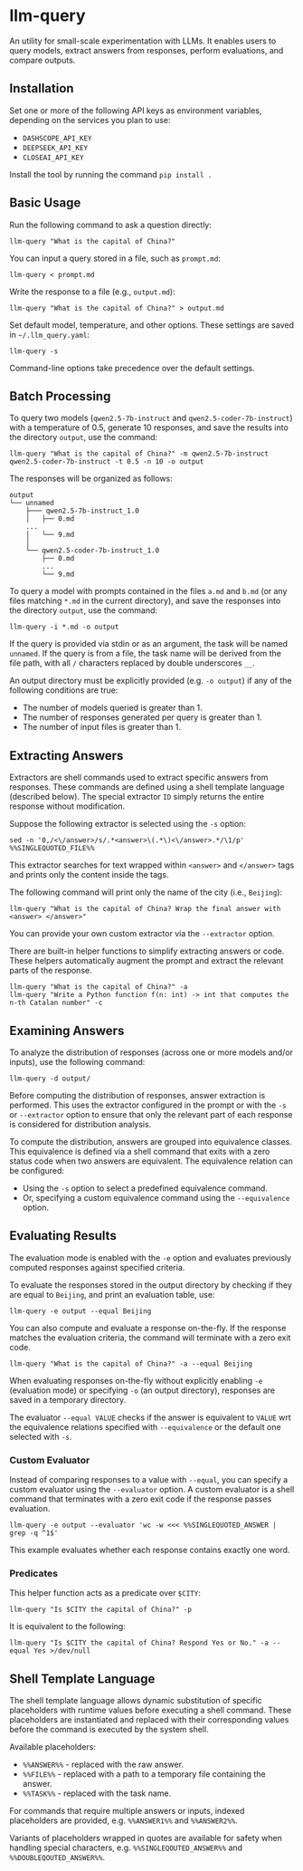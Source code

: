 # llm-query

An utility for small-scale experimentation with LLMs. It enables users to query models, extract answers from responses, perform evaluations, and compare outputs.

## Installation

Set one or more of the following API keys as environment variables, depending on the services you plan to use:

- `DASHSCOPE_API_KEY`
- `DEEPSEEK_API_KEY`
- `CLOSEAI_API_KEY`

Install the tool by running the command `pip install .`

## Basic Usage

Run the following command to ask a question directly:

    llm-query "What is the capital of China?"
    
You can input a query stored in a file, such as `prompt.md`:

    llm-query < prompt.md

Write the response to a file (e.g., `output.md`):

    llm-query "What is the capital of China?" > output.md
    
Set default model, temperature, and other options. These settings are saved in `~/.llm_query.yaml`:

    llm-query -s
    
Command-line options take precedence over the default settings.
    
## Batch Processing
    
To query two models (`qwen2.5-7b-instruct` and `qwen2.5-coder-7b-instruct`) with a temperature of 0.5, generate 10 responses, and save the results into the directory `output`, use the command:

    llm-query "What is the capital of China?" -m qwen2.5-7b-instruct qwen2.5-coder-7b-instruct -t 0.5 -n 10 -o output
    
The responses will be organized as follows:

    output
    └── unnamed
        ├─── qwen2.5-7b-instruct_1.0
        │   ├── 0.md
        ...
        │   └── 9.md
        │
        └── qwen2.5-coder-7b-instruct_1.0
            ├── 0.md
            ...
            └── 9.md

To query a model with prompts contained in the files `a.md` and `b.md` (or any files matching `*.md` in the current directory), and save the responses into the directory `output`, use the command:

    llm-query -i *.md -o output

If the query is provided via stdin or as an argument, the task will be named `unnamed`. If the query is from a file, the task name will be derived from the file path, with all `/` characters replaced by double underscores `__`.


An output directory must be explicitly provided (e.g. `-o output`) if any of the following conditions are true:

- The number of models queried is greater than 1.
- The number of responses generated per query is greater than 1.
- The number of input files is greater than 1.

## Extracting Answers

Extractors are shell commands used to extract specific answers from responses. These commands are defined using a shell template language (described below). The special extractor `ID` simply returns the entire response without modification.

Suppose the following extractor is selected using the `-s` option:

    sed -n '0,/<\/answer>/s/.*<answer>\(.*\)<\/answer>.*/\1/p' %%SINGLEQUOTED_FILE%%
    
This extractor searches for text wrapped within `<answer>` and `</answer>` tags and prints only the content inside the tags.

The following command will print only the name of the city (i.e., `Beijing`):

    llm-query "What is the capital of China? Wrap the final answer with <answer> </answer>"
    
You can provide your own custom extractor via the `--extractor` option.

There are built-in helper functions to simplify extracting answers or code. These helpers automatically augment the prompt and extract the relevant parts of the response.

    llm-query "What is the capital of China?" -a
    llm-query "Write a Python function f(n: int) -> int that computes the n-th Catalan number" -c
    
## Examining Answers

To analyze the distribution of responses (across one or more models and/or inputs), use the following command:

    llm-query -d output/

Before computing the distribution of responses, answer extraction is performed. This uses the extractor configured in the prompt or with the `-s` or `--extractor` option to ensure that only the relevant part of each response is considered for distribution analysis.

To compute the distribution, answers are grouped into equivalence classes. This equivalence is defined via a shell command that exits with a zero status code when two answers are equivalent. The equivalence relation can be configured:

- Using the `-s` option to select a predefined equivalence command.
- Or, specifying a custom equivalence command using the `--equivalence` option.
    
## Evaluating Results

The evaluation mode is enabled with the `-e` option and evaluates previously computed responses against specified criteria.

To evaluate the responses stored in the output directory by checking if they are equal to `Beijing`, and print an evaluation table, use:

    llm-query -e output --equal Beijing
    
You can also compute and evaluate a response on-the-fly. If the response matches the evaluation criteria, the command will terminate with a zero exit code.

    llm-query "What is the capital of China?" -a --equal Beijing

When evaluating responses on-the-fly without explicitly enabling `-e` (evaluation mode) or specifying `-o` (an output directory), responses are saved in a temporary directory.

The evaluator `--equal VALUE` checks if the answer is equivalent to `VALUE` wrt the equivalence relations specified with `--equivalence` or the default one selected with `-s`.
    
### Custom Evaluator

Instead of comparing responses to a value with `--equal`, you can specify a custom evaluator using the `--evaluator` option. A custom evaluator is a shell command that terminates with a zero exit code if the response passes evaluation.

    llm-query -e output --evaluator 'wc -w <<< %%SINGLEQUOTED_ANSWER | grep -q ^1$'

This example evaluates whether each response contains exactly one word.

### Predicates

This helper function acts as a predicate over `$CITY`:

    llm-query "Is $CITY the capital of China?" -p
    
It is equivalent to the following:

    llm-query "Is $CITY the capital of China? Respond Yes or No." -a --equal Yes >/dev/null

## Shell Template Language

The shell template language allows dynamic substitution of specific placeholders with runtime values before executing a shell command. These placeholders are instantiated and replaced with their corresponding values before the command is executed by the system shell.

Available placeholders:

- `%%ANSWER%%` - replaced with the raw answer.
- `%%FILE%%` - replaced with a path to a temporary file containing the answer.
- `%%TASK%%` - replaced with the task name.

For commands that require multiple answers or inputs, indexed placeholders are provided, e.g. `%%ANSWER1%%` and `%%ANSWER2%%`.

Variants of placeholders wrapped in quotes are available for safety when handling special characters, e.g. `%%SINGLEQOUTED_ANSWER%%` and `%%DOUBLEQOUTED_ANSWER%%`.
